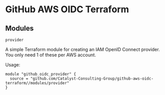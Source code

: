 # GitHub AWS OIDC Terraform

## Modules

`provider`

A simple Terraform module for creating an IAM OpenID Connect provider. You only need 1 of these per AWS account.

Usage:

```
module "github_oidc_provider" {
  source = "github.com/Catalyst-Consulting-Group/github-aws-oidc-terraform//modules/provider"
}
```
